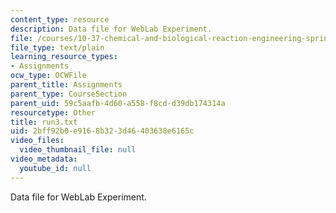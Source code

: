 ```yaml
---
content_type: resource
description: Data file for WebLab Experiment.
file: /courses/10-37-chemical-and-biological-reaction-engineering-spring-2007/2bff92b0e9168b323d46403638e6165c_run3.txt
file_type: text/plain
learning_resource_types:
- Assignments
ocw_type: OCWFile
parent_title: Assignments
parent_type: CourseSection
parent_uid: 59c5aafb-4d60-a558-f8cd-d39db174314a
resourcetype: Other
title: run3.txt
uid: 2bff92b0-e916-8b32-3d46-403638e6165c
video_files:
  video_thumbnail_file: null
video_metadata:
  youtube_id: null
---
```

Data file for WebLab Experiment.

